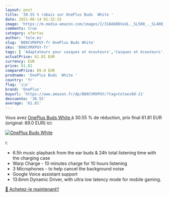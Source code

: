 ```yaml
---
layout: post
title: '30.55 % rabais sur OnePlus Buds  White '
date: 2021-06-14 01:32:15
image: 'https://m.media-amazon.com/images/I/318AO8DVuUL._SL500_._SL400_.jpg'
comments: true
category: ofertas
author: 'tole.es'
slug: 'B08CVMXPGY-fr OnePlus Buds White'
sku: 'B08CVMXPGY-fr'
tags: [ 'Adaptateurs pour casques et écouteurs','Casques et écouteurs','Casques, écouteurs et accessoires','High-Tech','oneplus', ]
actualPrice: 61.81 EUR
currency: EUR
price: 61.81
comparePrice: 89.0 EUR
prodname: 'OnePlus Buds  White '
country: 'fr'
flag: '🇫🇷'
brand: 'OnePlus'
buyurl: 'https://www.amazon.fr/dp/B08CVMXPGY/?tag=tolees0d-21'
descuento: '30.55'
average: '61.81'
---
```


Vous avez [OnePlus Buds  White ](https://www.amazon.fr/dp/B08CVMXPGY/?tag=tolees0d-21)  à  30.55 % de réduction, prix final  61.81 EUR (original: 89.0 EUR) ici:

[![OnePlus Buds  White ](https://m.media-amazon.com/images/I/318AO8DVuUL._SL500_._SL400_.jpg)](https://www.amazon.fr/dp/B08CVMXPGY/?tag=tolees0d-21)

ℹ️:

- 6.5h music playback from the ear buds & 24h total listening time with the charging case
- Warp Charge - 10 minutes charge for 10 hours listening
- 3 Microphones - to help cancel the background noise
- Google Voice assistant support
- 13.6mm Dynamic Driver, with ultra low latency mode for mobile gaming.

[🛒 Achetez-le maintenant!!](https://www.amazon.fr/dp/B08CVMXPGY/?tag=tolees0d-21)
